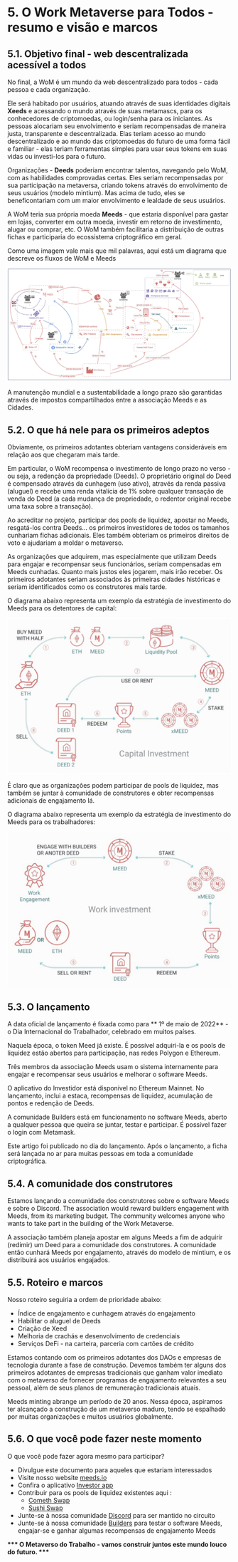 # 5. O Work Metaverse para Todos - resumo e visão e marcos

## 5.1. Objetivo final - web descentralizada acessível a todos

No final, a WoM é um mundo da web descentralizado para todos - cada pessoa e cada organização.

Ele será habitado por usuários, atuando através de suas identidades digitais **Xeeds** e acessando o mundo através de suas metamascs, para os conhecedores de criptomoedas, ou login/senha para os iniciantes. As pessoas alocariam seu envolvimento e seriam recompensadas de maneira justa, transparente e descentralizada. Elas teriam acesso ao mundo descentralizado e ao mundo das criptomoedas do futuro de uma forma fácil e familiar - elas teriam ferramentas simples para usar seus tokens em suas vidas ou investi-los para o futuro.

Organizações - **Deeds** poderiam encontrar talentos, navegando pelo WoM, com as habilidades comprovadas certas. Eles seriam recompensadas por sua participação na metaversa, criando tokens através do envolvimento de seus usuários (modelo mintium). Mas acima de tudo, eles se beneficontariam com um maior envolvimento e lealdade de seus usuários.

A WoM teria sua própria moeda **Meeds** - que estaria disponível para gastar em lojas, converter em outra moeda, investir em retorno de investimento, alugar ou comprar, etc. O WoM também facilitaria a distribuição de outras fichas e participaria do ecossistema criptográfico em geral.

Como uma imagem vale mais que mil palavras, aqui está um diagrama que descreve os fluxos de WoM e Meeds

![Fluxos de WoM e Meeds](en/img/wom-flows.png)

A manutenção mundial e a sustentabilidade a longo prazo são garantidas através de impostos compartilhados entre a associação Meeds e as Cidades.

## 5.2. O que há nele para os primeiros adeptos

Obviamente, os primeiros adotantes obteriam vantagens consideráveis em relação aos que chegaram mais tarde.

Em particular, o WoM recompensa o investimento de longo prazo no verso - ou seja, a redenção da propriedade (Deeds). O proprietário original do Deed é compensado através da cunhagem (uso ativo), através da renda passiva (aluguel) e recebe uma renda vitalícia de 1% sobre qualquer transação de venda do Deed (a cada mudança de propriedade, o redentor original recebe uma taxa sobre a transação).

Ao acreditar no projeto, participar dos pools de liquidez, apostar no Meeds, resgatá-los contra Deeds... os primeiros investidores de todos os tamanhos cunhariam fichas adicionais. Eles também obteriam os primeiros direitos de voto e ajudariam a moldar o metaverso.

As organizações que adquirem, mas especialmente que utilizam Deeds para engajar e recompensar seus funcionários, seriam compensadas em Meeds cunhadas. Quanto mais justos eles jogarem, mais irão receber. Os primeiros adotantes seriam associados às primeiras cidades históricas e seriam identificados como os construtores mais tarde.

O diagrama abaixo representa um exemplo da estratégia de investimento do Meeds para os detentores de capital:

![Significa estratégia de investimento para os detentores de capital](en/img/invest-capital.png)

É claro que as organizações podem participar de pools de liquidez, mas também se juntar à comunidade de construtores e obter recompensas adicionais de engajamento lá.

O diagrama abaixo representa um exemplo da estratégia de investimento do Meeds para os trabalhadores:

![Significa estratégia de investimento para os trabalhadores](en/img/invest-work.png)

## 5.3. O lançamento

A data oficial de lançamento é fixada como para ** 1º de maio de 2022** - o Dia Internacional do Trabalhador, celebrado em muitos países.

Naquela época, o token Meed já existe. É possível adquiri-la e os pools de liquidez estão abertos para participação, nas redes Polygon e Ethereum.

Três membros da associação Meeds usam o sistema internamente para engajar e recompensar seus usuários e melhorar o software Meeds.

O aplicativo do Investidor está disponível no Ethereum Mainnet. No lançamento, inclui a estaca, recompensas de liquidez, acumulação de pontos e redenção de Deeds.

A comunidade Builders está em funcionamento no software Meeds, aberto a qualquer pessoa que queira se juntar, testar e participar. É possível fazer o login com Metamask.

Este artigo foi publicado no dia do lançamento. Após o lançamento, a ficha será lançada no ar para muitas pessoas em toda a comunidade criptográfica.

## 5.4. A comunidade dos construtores

Estamos lançando a comunidade dos construtores sobre o software Meeds e sobre o Discord. The association would reward builders engagement with Meeds, from its marketing budget. The community welcomes anyone who wants to take part in the building of the Work Metaverse.

A associação também planeja apostar em alguns Meeds a fim de adquirir (redimir) um Deed para a comunidade dos construtores. A comunidade então cunhará Meeds por engajamento, através do modelo de mintium, e os distribuirá aos usuários engajados.

## 5.5. Roteiro e marcos

Nosso roteiro seguiria a ordem de prioridade abaixo:

- Índice de engajamento e cunhagem através do engajamento
- Habilitar o aluguel de Deeds
- Criação de Xeed
- Melhoria de crachás e desenvolvimento de credenciais
- Serviços DeFi - na carteira, parceria com cartões de crédito

Estamos contando com os primeiros adotantes dos DAOs e empresas de tecnologia durante a fase de construção. Devemos também ter alguns dos primeiros adotantes de empresas tradicionais que ganham valor imediato com o metaverso de fornecer programas de engajamento relevantes a seu pessoal, além de seus planos de remuneração tradicionais atuais.

Meeds minting abrange um período de 20 anos. Nessa época, aspiramos ter alcançado a construção de um metaverso maduro, tendo se espalhado por muitas organizações e muitos usuários globalmente.

## 5.6. O que você pode fazer neste momento

O que você pode fazer agora mesmo para participar?

- Divulgue este documento para aqueles que estariam interessados
- Visite nosso website [meeds.io](https://www.meeds.io/)
- Confira o aplicativo [Investor app](https://meeds.io/investors)
- Contribuir para os pools de liquidez existentes aqui :
  - [Cometh Swap](https://swap.cometh.io/)
  - [Sushi Swap](https://sushi.com)
- Junte-se à nossa comunidade [Discord](https://discord.com/invite/hAuADSq3) para ser mantido no circuito
- Junte-se à nossa comunidade [Builders](https://meeds.io/builders) para testar o software Meeds, engajar-se e ganhar algumas recompensas de engajamento Meeds

**\*\*\* O Metaverso do Trabalho - vamos construir juntos este mundo louco do futuro. \*\*\***